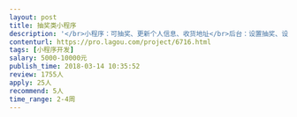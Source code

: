 ```yaml
---                
layout: post       
title: 抽奖类小程序           
description: '</br>小程序：可抽奖、更新个人信息、收货地址</br>后台：设置抽奖、设置奖品、自动开奖、发货、填写物流单号</br>'     
contenturl: https://pro.lagou.com/project/6716.html      
tags: [小程序开发]            
salary: 5000-10000元          
publish_time: 2018-03-14 10:35:52         
review: 1755人                   
apply: 25人                   
recommend: 5人                   
time_range: 2-4周              
---                 
```

